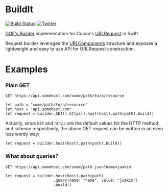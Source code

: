 # BuildIt

[![Build Status](https://travis-ci.org/ilazakis/BuildIt.svg?branch=master)](https://travis-ci.org/ilazakis/BuildIt)
[![Twitter](https://img.shields.io/badge/twitter-buildit-blue.svg?style=flat)](http://twitter.com/cocoapatterns)


[GOF's Builder](https://en.wikipedia.org/wiki/Builder_pattern) implementation for Cocoa's [URLRequest](https://developer.apple.com/reference/foundation/urlrequest) in Swift.

Request builder leverages the [URLComponents](https://developer.apple.com/reference/foundation/urlcomponents) structure and exposes a lightweight and easy to use API for URLRequest construction.

# Examples

### Plain GET
`GET https://api.somehost.com/some/path/to/a/resource`

```` 
let path = "some/path/to/a/resource"
let host = "api.somehost.com"
let request = builder.GET().https().host(host).path(path).build()
````

Actually, since `GET` and `https` are the default values for the HTTP method and scheme respectively, the above GET request can be written in an even less wordy way:

````
let request = builder.host(host).path(path).build()
````

### What about queries?
`GET https://api.somehost.com/some/path.json?name=joakim`

````
let request = builder.host(host).path(path)
                     .query(name: "name", value: "joakim")
                     .build()
````

